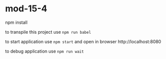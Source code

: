# mod-15-4

npm install

to transpile this project use `npm run babel`  

to start application use `npm start` and open in browser http://localhost:8080

to debug application use `npm run wait`
